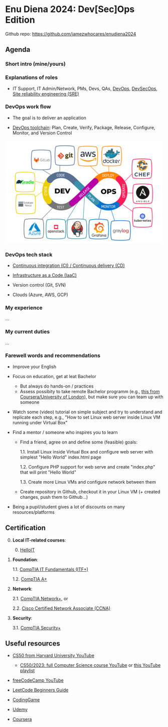 # Enu Diena 2024: Dev[Sec]Ops Edition

Github repo: https://github.com/jamezwhocares/enudiena2024


## Agenda

### Short intro (mine/yours)

### Explanations of roles

- IT Support, IT Admin/Network, PMs, Devs, QAs, [DevOps](https://en.wikipedia.org/wiki/DevOps), [DevSecOps](https://www.techtarget.com/searchitoperations/definition/DevSecOps), [Site reliability engineering (SRE)](https://en.wikipedia.org/wiki/Site_reliability_engineering)

### DevOps work flow

- The goal is to deliver an application

- [DevOps toolchain](https://en.wikipedia.org/wiki/DevOps_toolchain): Plan, Create, Verify, Package, Release, Configure, Monitor, and Version Control

![DevOps model](devops_model.png)

### DevOps tech stack

- [Continuous integration (CI) / Continuous delivery (CD)](https://en.wikipedia.org/wiki/CI/CD)

- [Infrastructure as a Code (IaaC)](https://en.wikipedia.org/wiki/Infrastructure_as_code)

- Version control (Git, SVN)

- Clouds (Azure, AWS, GCP)

### My experience

...

### My current duties

...

### Farewell words and recommendations

- Improve your English

- Focus on education, get at leat Bachelor
    - But always do hands-on / practices
    - Assess possibity to take remote Bachelor programm (e.g., [this from Coursera/University of London](https://www.coursera.org/degrees/bachelor-of-science-computer-science-london)), but make sure you can team up with someone

- Watch some (video) tutorial on simple subject and try to understand and replicate each step, e.g., "How to set Linux web server inside Linux VM running under Virtual Box"

- Find a mentor / someone who inspires you to learn
    - Find a friend, agree on and define some (feasible) goals:

        1.1. Install Linux inside Virtual Box and configure web server with simplest "Hello World" index.html page

        1.2. Configure PHP support for web serve and create "index.php" that will print "Hello World"

        1.3. Create more Linux VMs and configure network between them

    - Create repository in Github, checkout it in your Linux VM (+ created changes, push them to Github...)

- Being a pupil/student gives a lot of discounts on many resources/platforms


## Certification

0. **Local IT-related courses**:

    0. [HelloIT](https://helloit.lv/)

1. **Foundation**:

    1.1. [CompTIA IT Fundamentals (ITF+)](https://www.comptia.org/certifications/it-fundamentals)

    1.2. [CompTIA A+](https://www.comptia.org/certifications/a)

2. **Network**:

    2.1. [CompTIA Network+](https://www.comptia.org/certifications/network), or

    2.2. [Cisco Certified Network Associate (CCNA)](https://www.cisco.com/site/us/en/learn/training-certifications/certifications/enterprise/ccna/index.html)

3. **Security**:

    3.1. [CompTIA Security+](https://www.comptia.org/certifications/security)


## Useful resources

- [CS50 from Harvard University YouTube](https://www.youtube.com/cs50)
    - [CS50/2023: full Computer Science course YouTube](https://www.youtube.com/watch?v=LfaMVlDaQ24) or [this YouTube playlist](https://www.youtube.com/watch?v=IDDmrzzB14M&list=PLhQjrBD2T380F_inVRXMIHCqLaNUd7bN4)

- [freeCodeCamp YouTube](https://www.youtube.com/@freecodecamp)

- [LeetCode Beginners Guide](https://leetcode.com/explore/learn/card/the-leetcode-beginners-guide/)

- [CodingGame](https://www.codingame.com/start/)

- [Udemy](https://www.udemy.com/)

- [Coursera](https://www.coursera.org/)

